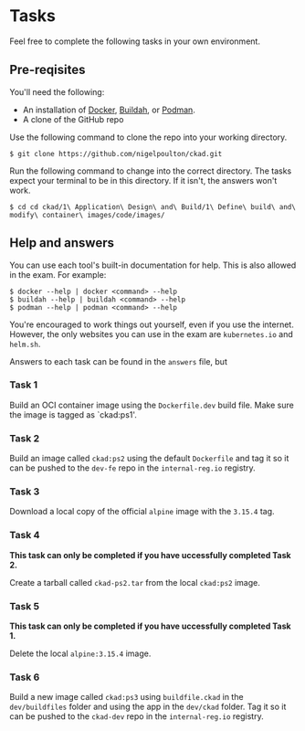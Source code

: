# Tasks

Feel free to complete the following tasks in your own environment.

## Pre-reqisites

You'll need the following:

- An installation of [Docker](https://www.docker.com/), [Buildah](https://buildah.io/), or [Podman](https://podman.io/).
- A clone of the GitHub repo

Use the following command to clone the repo into your working directory.

```
$ git clone https://github.com/nigelpoulton/ckad.git
```

Run the following command to change into the correct directory. The tasks expect your terminal to be in this directory. If it isn't, the answers won't work.

```
$ cd cd ckad/1\ Application\ Design\ and\ Build/1\ Define\ build\ and\ modify\ container\ images/code/images/
```

## Help and answers

You can use each tool's built-in documentation for help. This is also allowed in the exam. For example:

```
$ docker --help | docker <command> --help
$ buildah --help | buildah <command> --help
$ podman --help | podman <command> --help
```

You're encouraged to work things out yourself, even if you use the internet. However, the only websites you can use in the exam are `kubernetes.io` and `helm.sh`.

Answers to each task can be found in the `answers` file, but 

### Task 1

Build an OCI container image using the `Dockerfile.dev` build file. Make sure the image is tagged as `ckad:ps1'.

### Task 2

Build an image called `ckad:ps2` using the default `Dockerfile` and tag it so it can be pushed to the `dev-fe` repo in the `internal-reg.io` registry.

### Task 3

Download a local copy of the official `alpine` image with the `3.15.4` tag.

### Task 4

**This task can only be completed if you have uccessfully completed Task 2.**

Create a tarball called `ckad-ps2.tar` from the local `ckad:ps2` image.

### Task 5

**This task can only be completed if you have uccessfully completed Task 1.**

Delete the local `alpine:3.15.4` image.

### Task 6

Build a new image called `ckad:ps3` using `buildfile.ckad` in the `dev/buildfiles` folder and using the app in the `dev/ckad` folder. Tag it so it can be pushed to the `ckad-dev` repo in the `internal-reg.io` registry.
